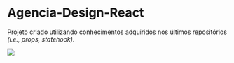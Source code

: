 # Agencia-Design-React
Projeto criado utilizando conhecimentos adquiridos nos últimos repositórios <em>(i.e., props, statehook)</em>.<br>

<img src="/public/assets/to_readme/modo-escuro.gif">
